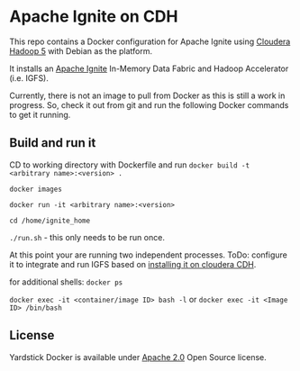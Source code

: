 # Apache Ignite on CDH
This repo contains a Docker configuration for Apache Ignite using [Cloudera Hadoop 5](https://github.com/caioquirino/docker-cloudera-quickstart) with Debian as the platform. 

It installs an [Apache Ignite](https://ignite.apache.org/) In-Memory Data Fabric and Hadoop Accelerator (i.e. IGFS). 

Currently, there is not an image to pull from Docker as this is still a work in progress. So, check it out from git and run the following Docker commands to get it running. 

## Build and run it 
CD to working directory with Dockerfile and run `docker build -t <arbitrary name>:<version> .` 

`docker images`

`docker run -it <arbitrary name>:<version>`

`cd /home/ignite_home`

`./run.sh` - this only needs to be run once. 

At this point your are running two independent processes.
ToDo: configure it to integrate and run IGFS based on [installing it on cloudera CDH](https://apacheignite.readme.io/docs/installing-on-cloudera-cdh).

for additional shells:
`docker ps` 

`docker exec -it <container/image ID> bash -l` or `docker exec -it <Image ID> /bin/bash`

## License
Yardstick Docker is available under [Apache 2.0](http://www.apache.org/licenses/LICENSE-2.0.html) Open Source license.
